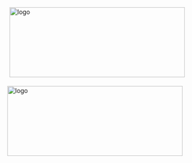 <img src="https://github-readme-stats.vercel.app/api?username=ucasFL&show_icons=true&count_private=true&hide=stars&include_all_commits=true" alt="logo" height="160" width="400"  align="left" style="margin: 5px; margin-bottom: 20px;" />
<img src="https://github-readme-stats.vercel.app/api/top-langs/?username=ucasFL&hide=html&layout=compact" alt="logo" height="160" width="400" align="left" />

<!--
**ucasFL/ucasfl** is a ✨ _special_ ✨ repository because its `README.md` (this file) appears on your GitHub profile.

Here are some ideas to get you started:

- 🔭 I’m currently working on ...
- 🌱 I’m currently learning ...
- 👯 I’m looking to collaborate on ...
- 🤔 I’m looking for help with ...
- 💬 Ask me about ...
- 📫 How to reach me: ...
- 😄 Pronouns: ...
- ⚡ Fun fact: ...
-->
